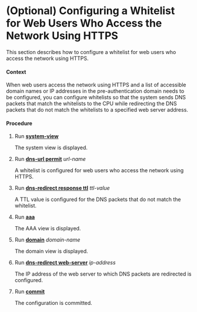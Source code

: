 (Optional) Configuring a Whitelist for Web Users Who Access the Network Using HTTPS
===================================================================================

This section describes how to configure a whitelist for web users who access the network using HTTPS.

#### Context

When web users access the network using HTTPS and a list of accessible domain names or IP addresses in the pre-authentication domain needs to be configured, you can configure whitelists so that the system sends DNS packets that match the whitelists to the CPU while redirecting the DNS packets that do not match the whitelists to a specified web server address.


#### Procedure

1. Run [**system-view**](cmdqueryname=system-view)
   
   
   
   The system view is displayed.
2. Run [**dns-url permit**](cmdqueryname=dns-url+permit) *url-name*
   
   
   
   A whitelist is configured for web users who access the network using HTTPS.
3. Run [**dns-redirect response ttl**](cmdqueryname=dns-redirect+response+ttl) *ttl-value*
   
   
   
   A TTL value is configured for the DNS packets that do not match the whitelist.
4. Run [**aaa**](cmdqueryname=aaa)
   
   
   
   The AAA view is displayed.
5. Run [**domain**](cmdqueryname=domain) *domain-name*
   
   
   
   The domain view is displayed.
6. Run [**dns-redirect web-server**](cmdqueryname=dns-redirect+web-server) *ip-address*
   
   
   
   The IP address of the web server to which DNS packets are redirected is configured.
7. Run [**commit**](cmdqueryname=commit)
   
   
   
   The configuration is committed.